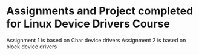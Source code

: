 # Assignments and Project completed for Linux Device Drivers Course

Assignment 1 is based on Char device drivers
Assignment 2 is based on block device drivers
